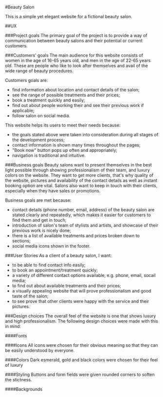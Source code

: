 #Beauty Salon

This is a simple yet elegant website for a fictional beauty salon. 

##UX

###Project goals
The primary goal of the project is to provide a way of communication between beauty salons and their potential or current customers. 

###Customers' goals
The main audience for this website consists of women in the age of 16-65 years old, and men in the age of 22-65 years old. These are people who like to look after themselves and avail of the wide range of beauty procedures.

Customers goals are:
* find information about location and contact details of the salon;
* see the range of possible treatments and their prices;
* book a treatment quickly and easily;
* find out about people working their and see their previous work if applicable;
* follow salon on social media.

This website helps its users to meet their needs because: 
* the goals stated above were taken into consideration during all stages of the development process;
* contact information is shown many times throughout the pages;
* "Book now" button pops up often and appropriately;
* navigation is traditional and intuitive.

###Business goals
Beauty salons want to present themselves in the best light possible through showing professionalism of their team, and luxury colors on the website. 
They want to get more clients, that's why quality of the website, pictures and availability of the contact details as well as instant booking option are vital.
Salons also want to keep in touch with their clients, especially when they have sales or promotions.

Business goals are met because:
* contact details (phone number, email, address) of the beauty salon are stated clearly and repeatedly, which makes it easier for customers to find them and get in touch;
* introduction of salon's team of stylists and artists, and showcase of their previous work is nicely done;
* there is a list of available treatments and prices broken down to sections;
* social media icons shown in the footer. 

###User Stories
As a client of a beauty salon, I want:
* to be able to find contact info easily;
* to book an appointment/treatment quickly;
* a variety of different contact options available, e.g. phone, email, socail media;
* to find out about available treatments and their prices;
* a visually appealing website that will prove professionalism and good taste of the salon;
* to see prove that other clients were happy with the service and their pictures.

###Design choices
The overall feel of the website is one that shows luxury and high professionalism. The following design choices were made with this in mind:

####Fonts

####Icons
All icons were chosen for their obvious meaning so that they can be easily understood by everyone.

####Colors
Dark esmerald, gold and black colors were chosen for their feel of luxury

####Styling
Buttons and form fields were given rounded corners to soften the stictness.

####Backgrounds